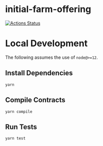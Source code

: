# initial-farm-offering

[![Actions Status](https://github.com/rubyswap/inital-farm-offering/workflows/CI/badge.svg)](https://github.com/rubyswap/inital-farm-offering/actions)


# Local Development

The following assumes the use of `node@>=12`.

## Install Dependencies

`yarn`

## Compile Contracts

`yarn compile`

## Run Tests

`yarn test`
